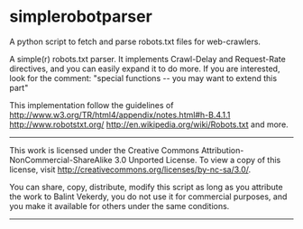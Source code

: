 simplerobotparser
=================

A python script to fetch and parse robots.txt files for web-crawlers.

A simple(r) robots.txt parser.
It implements Crawl-Delay and Request-Rate directives, and you can easily
expand it to do more. If you are interested, look for the comment:
"special functions -- you may want to extend this part"

This implementation follow the guidelines of 
http://www.w3.org/TR/html4/appendix/notes.html#h-B.4.1.1
http://www.robotstxt.org/
http://en.wikipedia.org/wiki/Robots.txt
and more.

***
This work is licensed under the Creative Commons 
Attribution-NonCommercial-ShareAlike 3.0 Unported License. To view a copy of
this license, visit http://creativecommons.org/licenses/by-nc-sa/3.0/.

You can share, copy, distribute, modify this script as long as you attribute
the work to Balint Vekerdy, you do not use it for commercial purposes, 
and you make it available for others under the same conditions.
***
    
